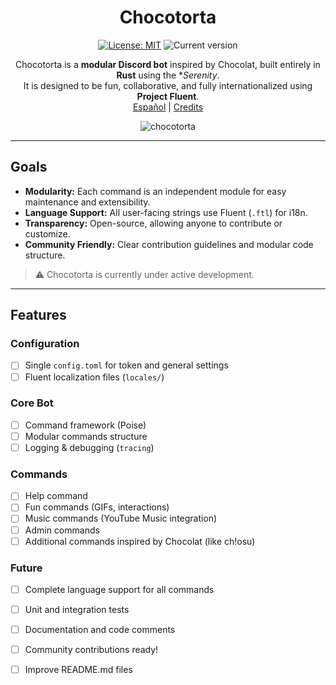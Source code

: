 <div align="center">

# Chocotorta
[![License: MIT](https://img.shields.io/badge/License-MIT-yellow.svg)](https://opensource.org/licenses/MIT)
![Current version](https://img.shields.io/badge/current_version-0.1.0-blue)

Chocotorta is a **modular Discord bot** inspired by Chocolat, built entirely in **Rust** using the **Serenity*.  
It is designed to be fun, collaborative, and fully internationalized using **Project Fluent**.  
[Español](README.es.md) | [Credits](ACKNOWLEDGEMENTS.md)

![chocotorta](./assets/chocotorta.png)

</div>

---

## Goals

- **Modularity:** Each command is an independent module for easy maintenance and extensibility.
- **Language Support:** All user-facing strings use Fluent (`.ftl`) for i18n.
- **Transparency:** Open-source, allowing anyone to contribute or customize.
- **Community Friendly:** Clear contribution guidelines and modular code structure.

> ⚠️ Chocotorta is currently under active development.

---

## Features

### Configuration
- [ ] Single `config.toml` for token and general settings
- [ ] Fluent localization files (`locales/`)

### Core Bot
- [ ] Command framework (Poise)
- [ ] Modular commands structure
- [ ] Logging & debugging (`tracing`)

### Commands
- [ ] Help command
- [ ] Fun commands (GIFs, interactions)
- [ ] Music commands (YouTube Music integration)
- [ ] Admin commands
- [ ] Additional commands inspired by Chocolat (like ch!osu)

### Future
- [ ] Complete language support for all commands
- [ ] Unit and integration tests
- [ ] Documentation and code comments
- [ ] Community contributions ready!
- [ ] Improve README.md files


